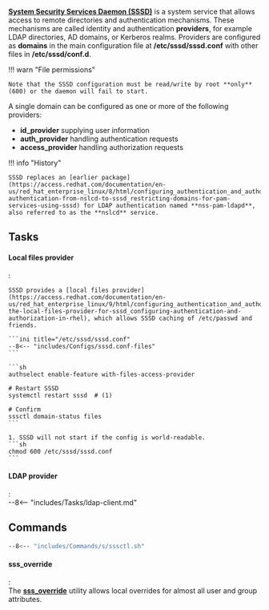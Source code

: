 [**System Security Services Daemon (SSSD)**](https://github.com/SSSD/sssd) is a system service that allows access to remote directories and authentication mechanisms.
These mechanisms are called identity and authentication **providers**, for example LDAP directories, AD domains, or Kerberos realms.
Providers are configured as **domains** in the main configuration file at **/etc/sssd/sssd.conf** with other files in **/etc/sssd/conf.d**.

!!! warn "File permissions"

    Note that the SSSD configuration must be read/write by root **only** (600) or the daemon will fail to start.

A single domain can be configured as one or more of the following providers:

- **id\_provider** supplying user information 
- **auth\_provider** handling authentication requests
- **access\_provider** handling authorization requests


!!! info "History"

    SSSD replaces an [earlier package](https://access.redhat.com/documentation/en-us/red_hat_enterprise_linux/8/html/configuring_authentication_and_authorization_in_rhel/assembly_migrating-authentication-from-nslcd-to-sssd_restricting-domains-for-pam-services-using-sssd) for LDAP authentication named **nss-pam-ldapd**, also referred to as the **nslcd** service.

## Tasks

#### Local files provider
:   

    SSSD provides a [local files provider](https://access.redhat.com/documentation/en-us/red_hat_enterprise_linux/9/html/configuring_authentication_and_authorization_in_rhel/proc_enabling-the-local-files-provider-for-sssd_configuring-authentication-and-authorization-in-rhel), which allows SSSD caching of /etc/passwd and friends.

    ```ini title="/etc/sssd/sssd.conf"
    --8<-- "includes/Configs/sssd.conf-files"
    ```

    ```sh
    authselect enable-feature with-files-access-provider

    # Restart SSSD
    systemctl restart sssd  # (1)

    # Confirm
    sssctl domain-status files
    ```

    1. SSSD will not start if the config is world-readable.
    ```sh
    chmod 600 /etc/sssd/sssd.conf
    ```

#### LDAP provider
:   
    --8<-- "includes/Tasks/ldap-client.md"

## Commands

```sh title="sssctl"
--8<-- "includes/Commands/s/sssctl.sh"
```

#### sss\_override
:   
    The [**sss\_override**](https://access.redhat.com/documentation/en-us/red_hat_enterprise_linux/9/html/configuring_authentication_and_authorization_in_rhel/assembly_sssd-client-side-view_configuring-authentication-and-authorization-in-rhel#doc-wrapper) utility allows local overrides for almost all user and group attributes.
